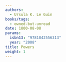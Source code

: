 ```yaml
---
authors:
  - Ursula K. Le Guin
books/tags:
  - owned-but-unread
date: 1800-08-08
params:
  isbn13: "9781842556313"
  year: "2008"
title: Powers
weight: 1
---
```


<!--more-->
